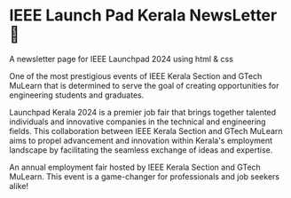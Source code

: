 # IEEE Launch Pad Kerala NewsLetter 🚀

A newsletter page for IEEE Launchpad 2024 using html & css

One of the most prestigious events of IEEE Kerala Section and GTech MuLearn that is determined to serve the goal of creating opportunities for engineering students and graduates.

Launchpad Kerala 2024 is a premier job fair that brings together talented individuals and innovative companies in the technical and engineering fields. This collaboration between IEEE Kerala Section and GTech MuLearn aims to propel advancement and innovation within Kerala's employment landscape by facilitating the seamless exchange of ideas and expertise.

An annual employment fair hosted by IEEE Kerala Section and GTech MuLearn. This event is a game-changer for professionals and job seekers alike!
